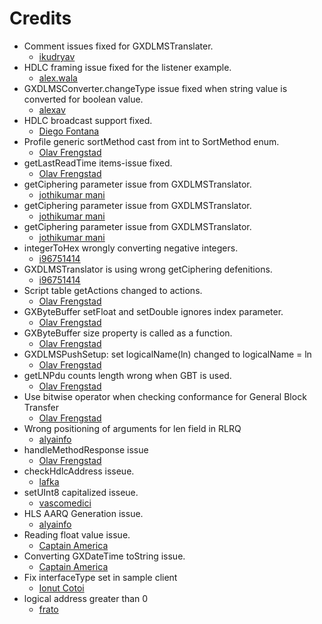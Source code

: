 Credits
=======
  - Comment issues fixed for GXDLMSTranslater.
    * [ikudryav](https://www.gurux.fi/user/1084)
  - HDLC framing issue fixed for the listener example.
    * [alex.wala](https://http://www.gurux.fi/user/187116)
  - GXDLMSConverter.changeType issue fixed when string value is converted for boolean value.
    * [alexav](https://www.gurux.fi/user/185756)
  - HDLC broadcast support fixed.
    * [Diego Fontana](https://github.com/diegofontana)
  - Profile generic sortMethod cast from int to SortMethod enum.
    * [Olav Frengstad](https://github.com/lafka)
  - getLastReadTime items-issue fixed.
    * [Olav Frengstad](https://github.com/lafka)
  - getCiphering parameter issue from GXDLMSTranslator.
    * [jothikumar mani](https://github.com/jk-arm)
  - getCiphering parameter issue from GXDLMSTranslator.
    * [jothikumar mani](https://github.com/jk-arm)
  - getCiphering parameter issue from GXDLMSTranslator.
    * [jothikumar mani](https://github.com/jk-arm)
  - integerToHex wrongly converting negative integers.
    * [i96751414](https://github.com/i96751414)
  - GXDLMSTranslator is using wrong getCiphering defenitions.
    * [i96751414](https://github.com/i96751414)
  - Script table getActions changed to actions.
    * [Olav Frengstad](https://github.com/lafka)
  - GXByteBuffer setFloat and setDouble ignores index parameter.
    * [Olav Frengstad](https://github.com/lafka)
  - GXByteBuffer size property is called as a function.
    * [Olav Frengstad](https://github.com/lafka)
  - GXDLMSPushSetup: set logicalName(ln) changed to logicalName = ln
    * [Olav Frengstad](https://github.com/lafka)
  - getLNPdu counts length wrong when GBT is used.
    * [Olav Frengstad](https://github.com/lafka)
  - Use bitwise operator when checking conformance for General Block Transfer
    * [Olav Frengstad](https://github.com/lafka)
  - Wrong positioning of arguments for len field in RLRQ
    * [alyainfo](https://www.gurux.fi/user/155959)
  - handleMethodResponse issue
    * [Olav Frengstad](https://github.com/lafka)
  - checkHdlcAddress isseue.
    * [lafka](https://github.com/lafka)
  - setUInt8 capitalized isseue.
    * [vascomedici](https://github.com/vascomedici)
  - HLS AARQ Generation issue.
    * [alyainfo](https://www.gurux.fi/user/155959)
  - Reading float value issue.
    * [Captain America](https://www.gurux.fi/user/182156)
  - Converting GXDateTime toString issue.
    * [Captain America](https://www.gurux.fi/user/182156)
  - Fix interfaceType set in sample client
    * [Ionut Cotoi](https://github.com/icotoi)
  - logical address greater than 0
    * [frato](https://www.gurux.fi/user/169642)
